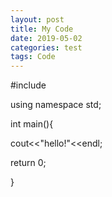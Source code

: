 ```yaml
---
layout: post
title: My Code
date: 2019-05-02
categories: test
tags: Code
---
```

#include<iostream>
  
using namespace std;

int main(){

  cout<<"hello!"<<endl;
  
  return 0;
  
}
